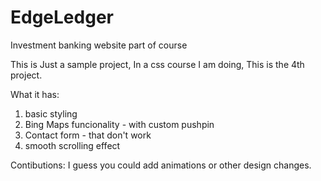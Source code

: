 # EdgeLedger
Investment banking website part of course

This is Just a sample project, In a css course I am doing, This is the 4th project.

What it has:
1. basic styling
2. Bing Maps funcionality - with custom pushpin
3. Contact form - that don't work
4. smooth scrolling effect 

Contibutions:
I guess you could add animations or other design changes.

